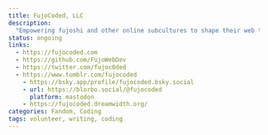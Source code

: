 ```yaml
---
title: FujoCoded, LLC
description:
  "Empowering fujoshi and other online subcultures to shape their web through software, education, and community collaboration."
status: ongoing
links:
  - https://fujocoded.com
  - https://github.com/FujoWebDev
  - https://twitter.com/fujoc0ded
  - https://www.tumblr.com/fujocoded
	- https://bsky.app/profile/fujocoded.bsky.social
	- url: https://blorbo.social/@fujocoded
	  platform: mastodon
	- https://fujocoded.dreamwidth.org/
categories: Fandom, Coding
tags: volunteer, writing, coding
---
```

